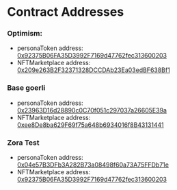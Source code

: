 # Contract Addresses

### Optimism:
- personaToken address: [0x92375B06FA35D3992F7169d47762fec313600203](https://goerli-optimism.etherscan.io/address/0x92375B06FA35D3992F7169d47762fec313600203)
- NFTMarketplace address: [0x209e263B2F32371328DCCDAb23Ea03edBF638Bf1](https://goerli-optimism.etherscan.io/address/0x209e263B2F32371328DCCDAb23Ea03edBF638Bf1)

### Base goerli 
- personaToken address: [0x23963D16d28890c0C70f051c297037a26605E39a](https://goerli.basescan.org/address/0x23963D16d28890c0C70f051c297037a26605E39a)
- NFTMarketplace address: [0xee8De8ba629F69f75a648b6934016f8B43131441](https://goerli.basescan.org/address/to0xee8De8ba629F69f75a648b6934016f8B43131441)

### Zora Test
- personaToken address: [0x04e57B3DFb3A282B73a08498f60a73A75FFDb71e](https://testnet.explorer.zora.energy/address/0x04e57B3DFb3A282B73a08498f60a73A75FFDb71e)
- NFTMarketplace address: [0x92375B06FA35D3992F7169d47762fec313600203](https://testnet.explorer.zora.energy/address/0x04e57B3DFb3A282B73a08498f60a73A75FFDb71e)
